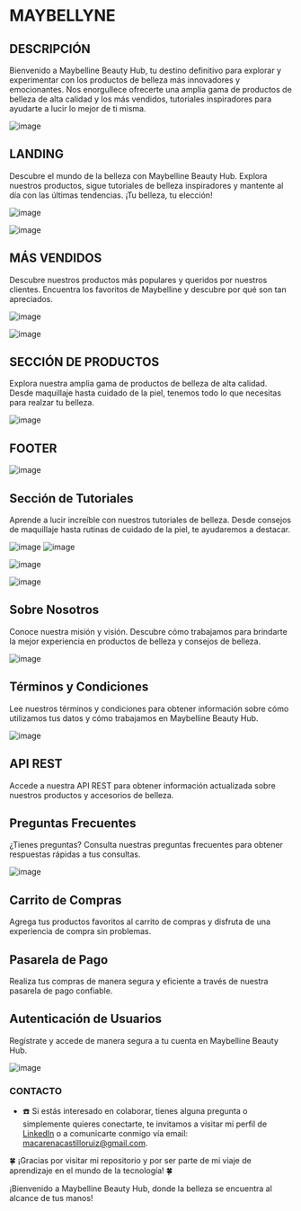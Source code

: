 # MAYBELLYNE

## DESCRIPCIÓN
Bienvenido a Maybelline Beauty Hub, tu destino definitivo para explorar y experimentar con los productos de belleza más innovadores y emocionantes. Nos enorgullece ofrecerte una amplia gama de productos de belleza de alta calidad y los más vendidos, tutoriales inspiradores para ayudarte a lucir lo mejor de ti misma.

![image](https://github.com/Age-NteK/MAYBELLYNE/assets/107895191/21d45037-3ddc-4d9c-8659-90719028d9ee)


## LANDING
Descubre el mundo de la belleza con Maybelline Beauty Hub. Explora nuestros productos, sigue tutoriales de belleza inspiradores y mantente al día con las últimas tendencias. ¡Tu belleza, tu elección!

![image](https://github.com/Age-NteK/MAYBELLYNE/assets/107895191/a48a1e39-a382-4a59-befa-a31137fa5a41)

![image](https://github.com/Age-NteK/MAYBELLYNE/assets/107895191/5ddc8742-3b32-4016-b0d6-0a3b65044b1d)

## MÁS VENDIDOS
Descubre nuestros productos más populares y queridos por nuestros clientes. Encuentra los favoritos de Maybelline y descubre por qué son tan apreciados.

![image](https://github.com/Age-NteK/MAYBELLYNE/assets/107895191/161434d7-02b4-4701-93f1-e68f94377a2b)

![image](https://github.com/Age-NteK/MAYBELLYNE/assets/107895191/46ae5842-cd33-4483-b825-84473da7b8cb)

## SECCIÓN DE PRODUCTOS
Explora nuestra amplia gama de productos de belleza de alta calidad. Desde maquillaje hasta cuidado de la piel, tenemos todo lo que necesitas para realzar tu belleza.

![image](https://github.com/Age-NteK/MAYBELLYNE/assets/107895191/d3dfb406-dd01-4beb-bd68-fac6984f70e9)

## FOOTER

![image](https://github.com/Age-NteK/MAYBELLYNE/assets/107895191/3029a175-d73f-41b5-9cdf-10abe453f8a7)

## Sección de Tutoriales
Aprende a lucir increíble con nuestros tutoriales de belleza. Desde consejos de maquillaje hasta rutinas de cuidado de la piel, te ayudaremos a destacar.

![image](https://github.com/Age-NteK/MAYBELLYNE/assets/107895191/b65fea28-a147-46a8-a670-618c97aa8549)
![image](https://github.com/Age-NteK/MAYBELLYNE/assets/107895191/2b638db6-c228-43a4-9104-c9a610454ec3)

![image](https://github.com/Age-NteK/MAYBELLYNE/assets/107895191/db19e9c0-3018-4fdc-8048-1f9cebda7149)

![image](https://github.com/Age-NteK/MAYBELLYNE/assets/107895191/6705ca9f-7c9e-41d8-8ddb-19638fedfbd4)



## Sobre Nosotros
Conoce nuestra misión y visión. Descubre cómo trabajamos para brindarte la mejor experiencia en productos de belleza y consejos de belleza.

![image](https://github.com/Age-NteK/MAYBELLYNE/assets/107895191/03d2b38c-3802-4e04-967e-ec7f5711ecd8)


## Términos y Condiciones
Lee nuestros términos y condiciones para obtener información sobre cómo utilizamos tus datos y cómo trabajamos en Maybelline Beauty Hub.

![image](https://github.com/Age-NteK/MAYBELLYNE/assets/107895191/6d8027ba-6323-4eb2-9d64-d7c893daa4d5)


## API REST
Accede a nuestra API REST para obtener información actualizada sobre nuestros productos y accesorios de belleza.

## Preguntas Frecuentes
¿Tienes preguntas? Consulta nuestras preguntas frecuentes para obtener respuestas rápidas a tus consultas.

![image](https://github.com/Age-NteK/MAYBELLYNE/assets/107895191/9aa75aab-1df0-405e-a637-37c48f821682)


## Carrito de Compras
Agrega tus productos favoritos al carrito de compras y disfruta de una experiencia de compra sin problemas.

## Pasarela de Pago
Realiza tus compras de manera segura y eficiente a través de nuestra pasarela de pago confiable.

## Autenticación de Usuarios
Regístrate y accede de manera segura a tu cuenta en Maybelline Beauty Hub.

![image](https://github.com/Age-NteK/MAYBELLYNE/assets/107895191/87a40f17-12f5-4686-8a15-4eced866fbf9)

### CONTACTO
- ☎️ Si estás interesado en colaborar, tienes alguna pregunta o simplemente quieres conectarte, te invitamos a visitar mi perfil de [LinkedIn](linkedin.com/in/macarena-castillo-366173288) o a comunicarte conmigo vía email: [macarenacastilloruiz@gmail.com](mailto:macarenacastilloruiz@gmail.com).

🍀 ¡Gracias por visitar mi repositorio y por ser parte de mi viaje de aprendizaje en el mundo de la tecnología! 🍀

¡Bienvenido a Maybelline Beauty Hub, donde la belleza se encuentra al alcance de tus manos!
